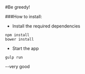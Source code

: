 #Be greedy!

###How to install:

- Install the required dependencies
```
npm install
bower install
```

- Start the app
```
gulp run
```

--very good
